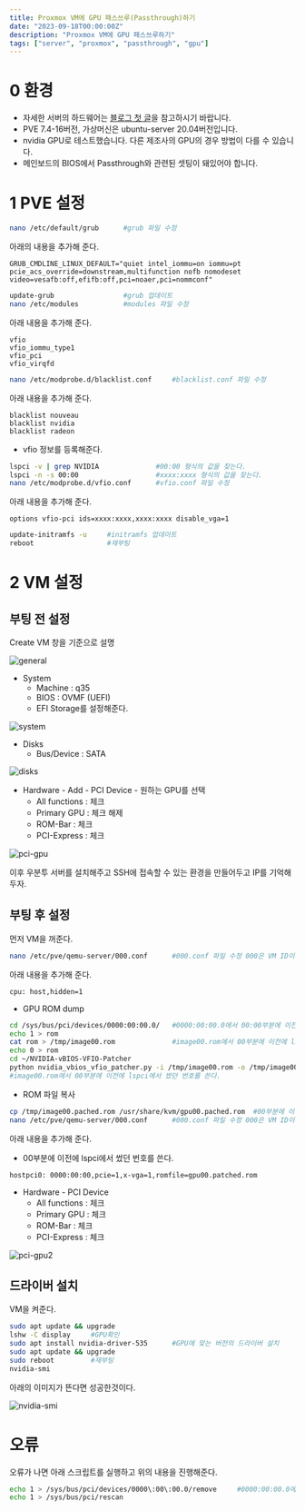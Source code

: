 ```yaml
---
title: Proxmox VM에 GPU 패스쓰루(Passthrough)하기
date: "2023-09-18T00:00:00Z"
description: "Proxmox VM에 GPU 패스쓰루하기"
tags: ["server", "proxmox", "passthrough", "gpu"]
---
```


# 0 환경

-   자세한 서버의 하드웨어는 [블로그 첫 글](https://vulcan.site/first_article/)을 참고하시기 바랍니다.
-   PVE 7.4-16버전, 가상머신은 ubuntu-server 20.04버전입니다.
-   nvidia GPU로 테스트했습니다. 다른 제조사의 GPU의 경우 방법이 다를 수 있습니다.
-   메인보드의 BIOS에서 Passthrough와 관련된 셋팅이 돼있어야 합니다.

# 1 PVE 설정

```sh
nano /etc/default/grub      #grub 파일 수정
```

아래의 내용을 추가해 준다.

```
GRUB_CMDLINE_LINUX_DEFAULT="quiet intel_iommu=on iommu=pt pcie_acs_override=downstream,multifunction nofb nomodeset video=vesafb:off,efifb:off,pci=noaer,pci=nommconf"
```

```sh
update-grub                 #grub 업데이트
nano /etc/modules           #modules 파일 수정
```

아래 내용을 추가해 준다.

```
vfio
vfio_iommu_type1
vfio_pci
vfio_virqfd
```

```sh
nano /etc/modprobe.d/blacklist.conf     #blacklist.conf 파일 수정
```

아래 내용을 추가해 준다.

```
blacklist nouveau
blacklist nvidia
blacklist radeon
```

-   vfio 정보를 등록해준다.

```sh
lspci -v | grep NVIDIA              #00:00 형식의 값을 찾는다.
lspci -n -s 00:00                   #xxxx:xxxx 형식의 값을 찾는다.
nano /etc/modprobe.d/vfio.conf      #vfio.conf 파일 수정
```

아래 내용을 추가해 준다.

```
options vfio-pci ids=xxxx:xxxx,xxxx:xxxx disable_vga=1
```

```sh
update-initramfs -u     #initramfs 업데이트
reboot                  #재부팅
```

# 2 VM 설정

## 부팅 전 설정

Create VM 창을 기준으로 설명

![general](./VM-general.png)

-   System
    -   Machine : q35
    -   BIOS : OVMF (UEFI)
    -   EFI Storage를 설정해준다.

![system](./VM-system.png)

-   Disks
    -   Bus/Device : SATA

![disks](./VM-disks.png)

-   Hardware - Add - PCI Device - 원하는 GPU를 선택
    -   All functions : 체크
    -   Primary GPU : 체크 해제
    -   ROM-Bar : 체크
    -   PCI-Express : 체크

![pci-gpu](./PCI-GPU.png)

이후 우분투 서버를 설치해주고 SSH에 접속할 수 있는 환경을 만들어두고 IP를 기억해두자.

## 부팅 후 설정

먼저 VM을 꺼준다.

```sh
nano /etc/pve/qemu-server/000.conf      #000.conf 파일 수정 000은 VM ID이다.
```

아래 내용을 추가해 준다.

```
cpu: host,hidden=1
```

-   GPU ROM dump

```sh
cd /sys/bus/pci/devices/0000:00:00.0/   #0000:00:00.0에서 00:00부분에 이전에 lspci에서 썼던 번호를 쓴다.
echo 1 > rom
cat rom > /tmp/image00.rom              #image00.rom에서 00부분에 이전에 lspci에서 썼던 번호를 쓴다.
echo 0 > rom
cd ~/NVIDIA-vBIOS-VFIO-Patcher
python nvidia_vbios_vfio_patcher.py -i /tmp/image00.rom -o /tmp/image00.patched.rom --disable-footer-strip
#image00.rom에서 00부분에 이전에 lspci에서 썼던 번호를 쓴다.
```

-   ROM 파일 복사

```sh
cp /tmp/image00.pached.rom /usr/share/kvm/gpu00.pached.rom  #00부분에 이전에 lspci에서 썼던 번호를 쓴다.
nano /etc/pve/qemu-server/000.conf      #000.conf 파일 수정 000은 VM ID이다.
```

아래 내용을 추가해 준다.

-   00부분에 이전에 lspci에서 썼던 번호를 쓴다.

```
hostpci0: 0000:00:00,pcie=1,x-vga=1,romfile=gpu00.patched.rom
```

-   Hardware - PCI Device
    -   All functions : 체크
    -   Primary GPU : 체크
    -   ROM-Bar : 체크
    -   PCI-Express : 체크

![pci-gpu2](./PCI-GPU2.png)

## 드라이버 설치

VM을 켜준다.

```sh
sudo apt update && upgrade
lshw -C display     #GPU확인
sudo apt install nvidia-driver-535      #GPU에 맞는 버전의 드라이버 설치
sudo apt update && upgrade
sudo reboot         #재부팅
nvidia-smi
```

아래의 이미지가 뜬다면 성공한것이다.

![nvidia-smi](./nvidia-smi.png)

# 오류

오류가 나면 아래 스크립트를 실행하고 위의 내용을 진행해준다.

```sh
echo 1 > /sys/bus/pci/devices/0000\:00\:00.0/remove     #0000:00:00.0에서 00:00부분에 이전에 lspci에서 썼던 번호를 쓴다.
echo 1 > /sys/bus/pci/rescan
```

